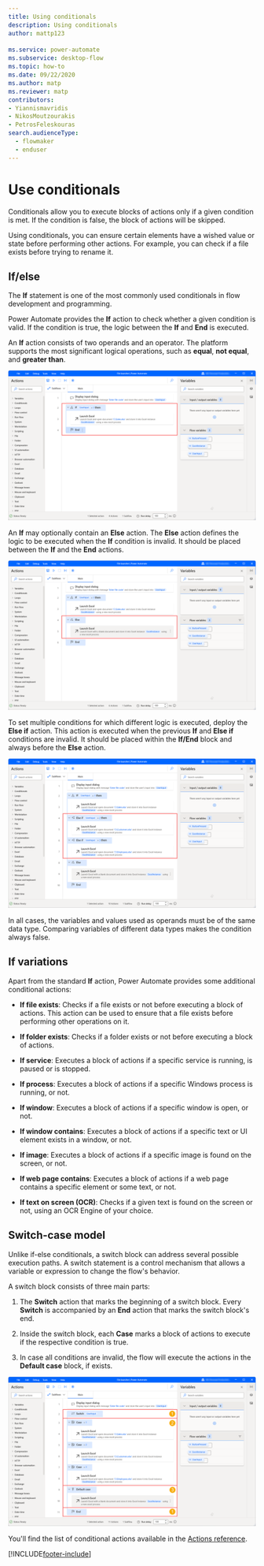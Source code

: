 ```yaml
---
title: Using conditionals
description: Using conditionals
author: mattp123

ms.service: power-automate
ms.subservice: desktop-flow
ms.topic: how-to
ms.date: 09/22/2020
ms.author: matp
ms.reviewer: matp
contributors:
- Yiannismavridis
- NikosMoutzourakis
- PetrosFeleskouras
search.audienceType: 
  - flowmaker
  - enduser
---
```


# Use conditionals



Conditionals allow you to execute blocks of actions only if a given condition is met. If the condition is false, the block of actions will be skipped.

Using conditionals, you can ensure certain elements have a wished value or state before performing other actions. For example, you can check if a file exists before trying to rename it. 

## If/else

The **If** statement is one of the most commonly used conditionals in flow development and programming.  

Power Automate  provides the **If** action to check whether a given condition is valid. If the condition is true, the logic between the **If** and **End** is executed.

An **If** action consists of two operands and an operator. The platform supports the most significant logical operations, such as **equal**, **not equal**, and **greater than**.

![Screenshot of an example flow containing an If block.](media\if-else\if-block.png)

An **If** may optionally contain an **Else** action. The **Else** action defines the logic to be executed when the **If** condition is invalid. It should be placed between the **If** and the **End** actions.

![Screenshot of an example flow containing an If-else block.](media\if-else\else-block.png)

 
To set multiple conditions for which different logic is executed, deploy the **Else if** action. This action is executed when the previous **If** and **Else if** conditions are invalid. It should be placed within the **If/End** block and always before the **Else** action.

![Screenshot of an example flow containing an If-else block with two additional Else-if blocks.](media\if-else\else-if-block.png)

In all cases, the variables and values used as operands must be of the same data type. Comparing variables of different data types makes the condition always false.

## If variations

Apart from the standard **If** action, Power Automate provides some additional conditional actions:

- **If file exists**: Checks if a file exists or not before executing a block of actions. This action can be used to ensure that a file exists before performing other operations on it.

- **If folder exists**: Checks if a folder exists or not before executing a block of actions.

- **If service**: Executes a block of actions if a specific service is running, is paused or is stopped.

- **If process**: Executes a block of actions if a specific Windows process is running, or not.

- **If window**: Executes a block of actions if a specific window is open, or not.

- **If window contains**: Executes a block of actions if a specific text or UI element exists in a window, or not.

- **If image**: Executes a block of actions if a specific image is found on the screen, or not.

- **If web page contains**: Executes a block of actions if a web page contains a specific element or some text, or not.

- **If text on screen (OCR)**: Checks if a given text is found on the screen or not, using an OCR Engine of your choice.

## Switch-case model

Unlike if-else conditionals, a switch block can address several possible execution paths. A switch statement is a control mechanism that allows a variable or expression to change the flow's behavior.

A switch block consists of three main parts:

1. The **Switch** action that marks the beginning of a switch block. Every **Switch** is accompanied by an **End** action that marks the switch block's end.

2. Inside the switch block, each **Case** marks a block of actions to execute if the respective condition is true.

3. In case all conditions are invalid, the flow will execute the actions in the **Default case** block, if exists.

![Screenshot of an example flow containing a switch block.](media\switch-case-model\switch.png)

You'll find the list of conditional actions available in the [Actions reference](actions-reference/conditionals.md).


[!INCLUDE[footer-include](../includes/footer-banner.md)]
